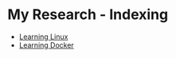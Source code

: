 # My Research - Indexing

- [Learning Linux](./learning-linux)
- [Learning Docker](./learning-docker)
